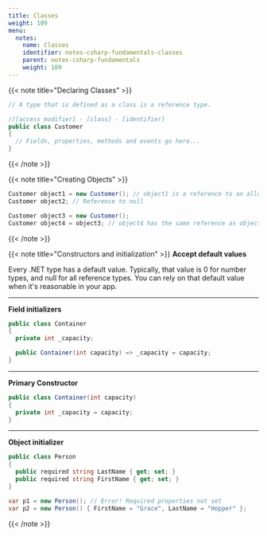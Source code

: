 ```yaml
---
title: Classes
weight: 109
menu:
  notes:
    name: Classes
    identifier: notes-csharp-fundamentals-classes
    parent: notes-csharp-fundamentals
    weight: 109
---
```


<!-- Declaring Classes -->

{{< note title="Declaring Classes" >}}
```csharp
// A type that is defined as a class is a reference type.

//[access modifier] - [class] - [identifier]
public class Customer
{
  // Fields, properties, methods and events go here...
}
```
{{< /note >}}

<!-- Creating Objects -->

{{< note title="Creating Objects" >}}
```csharp
Customer object1 = new Customer(); // object1 is a reference to an allocated space that will know where the object exists.
Customer object2; // Reference to null

Customer object3 = new Customer(); 
Customer object4 = object3; // object4 has the same reference as object3. If any of both instances changes, the other one does as well. Not recommended to do that.
```
{{< /note >}}

<!-- Constructors and initialization -->

{{< note title="Constructors and initialization" >}}
**Accept default values**

Every .NET type has a default value. Typically, that value is 0 for number types, and null for all reference types. You can rely on that default value when it's reasonable in your app.

---

**Field initializers**

```csharp
public class Container
{
  private int _capacity;

  public Container(int capacity) => _capacity = capacity;
}
```

---

**Primary Constructor**

```csharp
public class Container(int capacity)
{
  private int _capacity = capacity;
}
```

---

**Object initializer**

```csharp
public class Person
{
  public required string LastName { get; set; }
  public required string FirstName { get; set; }
}

var p1 = new Person(); // Error! Required properties not set
var p2 = new Person() { FirstName = "Grace", LastName = "Hopper" };
```
{{< /note >}}
